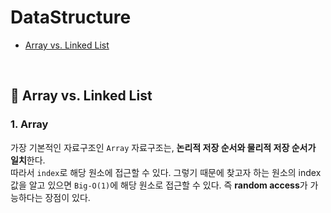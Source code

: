 # DataStructure
- [Array vs. Linked List](#array-vs-linked-list)

</br>

<h2 name="array-vs-linked-list">📌 Array vs. Linked List</h2>

### 1. Array
가장 기본적인 자료구조인 `Array` 자료구조는, **논리적 저장 순서와 물리적 저장 순서가 일치**한다.</br>
따라서 `index`로 해당 원소에 접근할 수 있다. 그렇기 때문에 찾고자 하는 원소의 index 값을 알고 있으면 `Big-O(1)`에 해당 원소로 접근할 수 있다. 즉 **random access**가 가능하다는 장점이 있다.